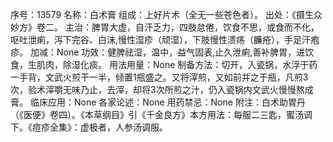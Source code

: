 序号：13579
名称：白术膏
组成：上好片术（全无一些苍色者）。
出处：《摄生众妙方》卷二。
主治：脾胃大虚，自汗乏力，四肢怠倦，饮食不思，或食而不化，呕吐泄痢，泻下完谷、白沫,慢性湿疹（顽湿），下肢慢性溃疡（臁疮），手足汗疱疹。
加减：None
功效：健脾祛湿，温中，益气固表,止久泄痢,善补脾胃，进饮食，生肌肉，除湿化痰。
用法用量：None
制备方法：切开，入瓷锅，水浮于药一手背，文武火煎干一半，倾置1瓶盛之。又将滓煎，又如前并之于瓶，凡煎3次，验术滓嚼无味乃止，去滓，却将3次所煎之汁，仍入瓷锅内文武火慢慢熬成膏。
临床应用：None
各家论述：None
用药禁忌：None
附注：白术助胃丹（《医便》卷四）。《本草纲目》引《千金良方》本方用法：每服二三匙，蜜汤调下。《痘疹全集》：虚极者，人参汤调服。
